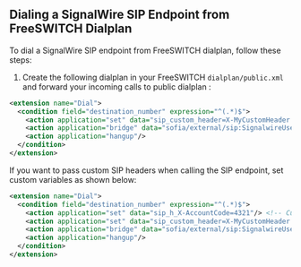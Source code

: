 ## Dialing a SignalWire SIP Endpoint from FreeSWITCH Dialplan

To dial a SignalWire SIP endpoint from FreeSWITCH dialplan, follow these steps:

1. Create the following dialplan in your FreeSWITCH `dialplan/public.xml` and forward your incoming calls to public dialplan :

```xml
<extension name="Dial">
  <condition field="destination_number" expression="^(.*)$">
    <action application="set" data="sip_custom_header=X-MyCustomHeader: Value-ShashiKumar"/>
    <action application="bridge" data="sofia/external/sip:SignalwireUsername@example.sip.signalwire.com"/> <!-- Replace example.sip.signalwire.com with your actual SignalWire SIP endpoint URI. -->
    <action application="hangup"/>
  </condition>
</extension>
```

If you want to pass custom SIP headers when calling the SIP endpoint, set custom variables as shown below:
```xml
<extension name="Dial">
  <condition field="destination_number" expression="^(.*)$">
    <action application="set" data="sip_h_X-AccountCode=4321"/> <!-- Custom header to pass in INVITE -->
    <action application="set" data="sip_custom_header=X-MyCustomHeader: Value"/> <!-- Custom header to pass in INVITE -->
    <action application="bridge" data="sofia/external/sip:SignalwireUsername@example.sip.signalwire.com"/> <!-- Replace example.sip.signalwire.com with your actual SignalWire SIP endpoint URI. -->
    <action application="hangup"/>
  </condition>
</extension>
```
